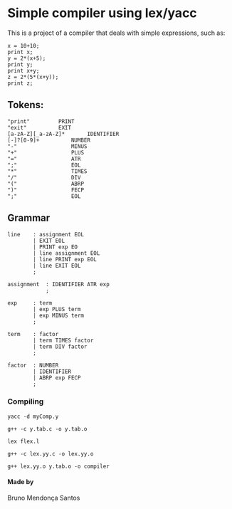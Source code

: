 # Simple compiler using lex/yacc
This is a project of a compiler that deals with simple expressions, such as:
```
x = 10+10;
print x;
y = 2*(x+5);
print y;
print x+y;
z = 2*(5*(x+y));
print z;

```
## Tokens:


    "print"         PRINT
    "exit"          EXIT
    [a-zA-Z][_a-zA-Z]*       IDENTIFIER
    [-]?[0-9]+          NUMBER
    "-"                 MINUS
	"+"                 PLUS
	"="                 ATR
	";"                 EOL
	"*"                 TIMES
	"/"                 DIV
	"("                 ABRP
	")"                 FECP
	";"                 EOL
	
## Grammar

```
line    : assignment EOL
        | EXIT EOL
        | PRINT exp EO
        | line assignment EOL
        | line PRINT exp EOL
        | line EXIT EOL
        ;

assignment  : IDENTIFIER ATR exp
            ;
			
exp     : term
        | exp PLUS term
        | exp MINUS term 
        ;

term    : factor
        | term TIMES factor
        | term DIV factor
        ;

factor  : NUMBER
        | IDENTIFIER
        | ABRP exp FECP
        ;
```
            
### Compiling

`yacc -d myComp.y`

`g++ -c y.tab.c -o y.tab.o`

`lex flex.l`

`g++ -c lex.yy.c -o lex.yy.o`

`g++ lex.yy.o y.tab.o -o compiler`

#### Made by

Bruno Mendonça Santos
